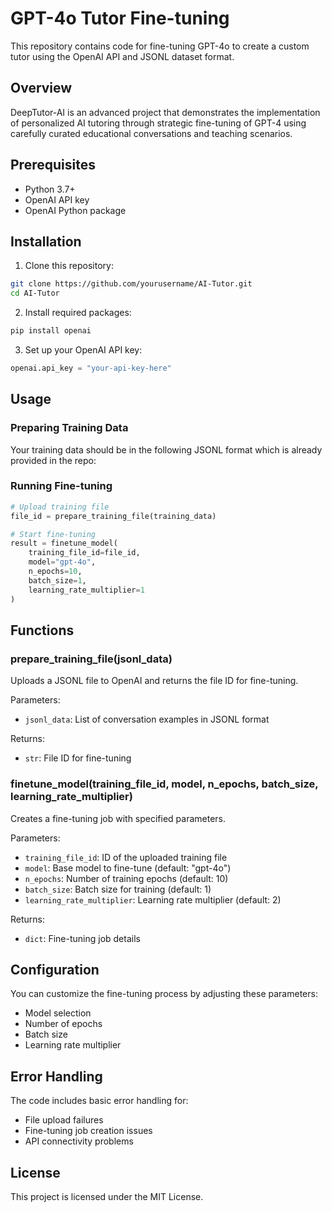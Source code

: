 # GPT-4o Tutor Fine-tuning

This repository contains code for fine-tuning GPT-4o to create a custom tutor using the OpenAI API and JSONL dataset format.

## Overview

DeepTutor-AI is an advanced project that demonstrates the implementation of personalized AI tutoring through strategic fine-tuning of GPT-4 using carefully curated educational conversations and teaching scenarios. 

## Prerequisites

- Python 3.7+
- OpenAI API key
- OpenAI Python package

## Installation

1. Clone this repository:
```bash
git clone https://github.com/yourusername/AI-Tutor.git
cd AI-Tutor
```

2. Install required packages:
```bash
pip install openai
```

3. Set up your OpenAI API key:
```python
openai.api_key = "your-api-key-here"
```

## Usage

### Preparing Training Data

Your training data should be in the following JSONL format which is already provided in the repo:

### Running Fine-tuning

```python
# Upload training file
file_id = prepare_training_file(training_data)

# Start fine-tuning
result = finetune_model(
    training_file_id=file_id,
    model="gpt-4o",
    n_epochs=10,
    batch_size=1,
    learning_rate_multiplier=1
)
```

## Functions

### prepare_training_file(jsonl_data)
Uploads a JSONL file to OpenAI and returns the file ID for fine-tuning.

Parameters:
- `jsonl_data`: List of conversation examples in JSONL format

Returns:
- `str`: File ID for fine-tuning

### finetune_model(training_file_id, model, n_epochs, batch_size, learning_rate_multiplier)
Creates a fine-tuning job with specified parameters.

Parameters:
- `training_file_id`: ID of the uploaded training file
- `model`: Base model to fine-tune (default: "gpt-4o")
- `n_epochs`: Number of training epochs (default: 10)
- `batch_size`: Batch size for training (default: 1)
- `learning_rate_multiplier`: Learning rate multiplier (default: 2)

Returns:
- `dict`: Fine-tuning job details

## Configuration

You can customize the fine-tuning process by adjusting these parameters:
- Model selection
- Number of epochs
- Batch size
- Learning rate multiplier

## Error Handling

The code includes basic error handling for:
- File upload failures
- Fine-tuning job creation issues
- API connectivity problems

## License

This project is licensed under the MIT License.
